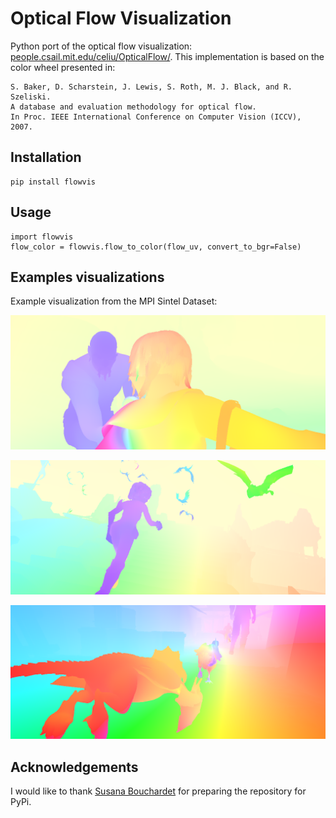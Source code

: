 # Optical Flow Visualization

Python port of the optical flow visualization: [people.csail.mit.edu/celiu/OpticalFlow/](https://people.csail.mit.edu/celiu/OpticalFlow/).
This implementation is based on the color wheel presented in:

```
S. Baker, D. Scharstein, J. Lewis, S. Roth, M. J. Black, and R. Szeliski.
A database and evaluation methodology for optical flow.
In Proc. IEEE International Conference on Computer Vision (ICCV), 2007.
```

## Installation

    pip install flowvis

## Usage

    import flowvis
    flow_color = flowvis.flow_to_color(flow_uv, convert_to_bgr=False)

## Examples visualizations

Example visualization from the MPI Sintel Dataset:

![MPI Sintel 01](./example/data/mpi-sintel-01.png)

![MPI Sintel 02](./example/data/mpi-sintel-03.png)

![MPI Sintel 03](./example/data/mpi-sintel-02.png)


## Acknowledgements

I would like to thank [Susana Bouchardet](https://github.com/sbouchardet) for preparing the repository for PyPi.
